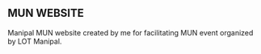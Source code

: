 ## MUN WEBSITE

Manipal MUN website created by me for facilitating MUN event organized by LOT Manipal.
